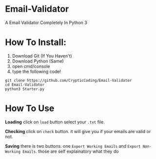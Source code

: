 # Email-Validator
A Email Validator Completely In Python 3




# How To Install:

1) Download Git (If You Haven't)
2) Download Python (Same)
3) open cmd/console 
4) type the following code!
```
git clone https://github.com/CrypticCoding/Email-Validator
cd Email-Validator
python3 Starter.py
```

# How To Use

**Loading**
click on `load` button select your `.txt` file.

**Checking**
click on `check` button. it will give you if your emails are valid or not.

**Saving**
there is two buttons. one `Export Working Emails` and `Export Non-Working Emails`.
those are self explainatory what they do








